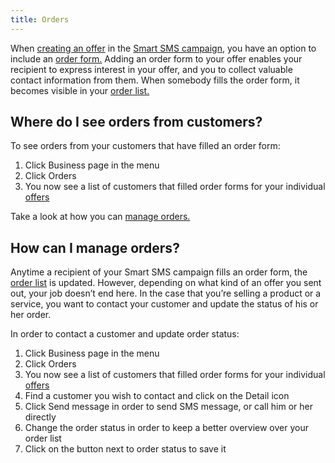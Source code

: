 ```yaml
---
title: Orders 
---
```


When [creating an offer](offers.md#how-can-i-create-and-send-an-offer) in the [Smart SMS campaign](creating-smart-sms-campaign.md#how-do-i-create-smart-sms-campaign), you have an option to include an [order form.](order-form.md#what-is-an-order-form-and-how-can-i-activate-it) Adding an order form to your offer enables your recipient to express interest in your offer, and you to collect valuable contact information from them. When somebody fills the order form, it becomes visible in your [order list.](#where-do-i-see-orders-from-customers)

## Where do I see orders from customers?
To see orders from your customers that have filled an order form:
1.	Click Business page in the menu 
2.	Click Orders
3.	You now see a list of customers that filled order forms for your individual [offers]( https://www.bulkgate.com/en/solutions/smart-sms#offers) 

Take a look at how you can [manage orders.](#how-can-i-manage-orders)

## How can I manage orders?
Anytime a recipient of your Smart SMS campaign fills an order form, the [order list](#where-do-i-see-orders-from-customers) is updated. However, depending on what kind of an offer you sent out, your job doesn’t end here. 
In the case that you’re selling a product or a service, you want to contact your customer and update the status of his or her order.

In order to contact a customer and update order status:
1.	Click Business page in the menu 
2.	Click Orders
3.	You now see a list of customers that filled order forms for your individual [offers]( https://www.bulkgate.com/en/solutions/smart-sms#offers) 
4.	Find a customer you wish to contact and click on the Detail icon
5.	Click Send message in order to send SMS message, or call him or her directly
6.	Change the order status in order to keep a better overview over your order list
7.	Click on the button next to order status to save it

